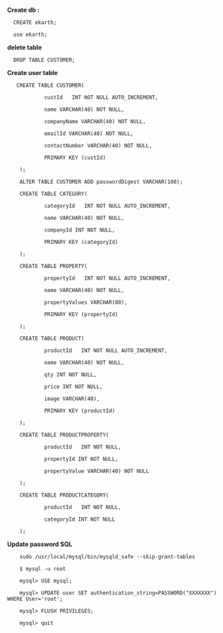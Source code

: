 <strong> Create db : </strong>

      CREATE ekarth;

      use ekarth;
      
<strong> delete table </strong>

      DROP TABLE CUSTOMER;
      
      
<strong> Create user table </strong>

       CREATE TABLE CUSTOMER(

                custId   INT NOT NULL AUTO_INCREMENT,
                
                name VARCHAR(40) NOT NULL,
                
                companyName VARCHAR(40) NOT NULL,
                
                emailId VARCHAR(40) NOT NULL,
                
                contactNumber VARCHAR(40) NOT NULL,
                
                PRIMARY KEY (custId)
                
        );

        ALTER TABLE CUSTOMER ADD passwordDigest VARCHAR(100);
        
        CREATE TABLE CATEGORY(

                categoryId   INT NOT NULL AUTO_INCREMENT,
                
                name VARCHAR(40) NOT NULL,
                
                companyId INT NOT NULL,
                
                PRIMARY KEY (categoryId)
                
        );
        
        CREATE TABLE PROPERTY(

                propertyId   INT NOT NULL AUTO_INCREMENT,
                
                name VARCHAR(40) NOT NULL,
                
                propertyValues VARCHAR(80),
                
                PRIMARY KEY (propertyId)
                
        );
        
        CREATE TABLE PRODUCT(

                productId   INT NOT NULL AUTO_INCREMENT,
                
                name VARCHAR(40) NOT NULL,
                
                qty INT NOT NULL,
                
                price INT NOT NULL,
                
                image VARCHAR(40),
                
                PRIMARY KEY (productId)
                
        );
        
        CREATE TABLE PRODUCTPROPERTY(

                productId   INT NOT NULL,
                
                propertyId INT NOT NULL,
                
                propertyValue VARCHAR(40) NOT NULL
                
        );
        
        CREATE TABLE PRODUCTCATEGORY(

                productId   INT NOT NULL,
                
                categoryId INT NOT NULL
                
        );


<strong> Update password SQL </strong>

        sudo /usr/local/mysql/bin/mysqld_safe --skip-grant-tables

        $ mysql -u root

        mysql> USE mysql;

        mysql> UPDATE user SET authentication_string=PASSWORD("XXXXXXX") WHERE User='root';

        mysql> FLUSH PRIVILEGES;

        mysql> quit
